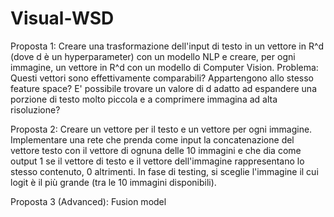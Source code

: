 # Visual-WSD

Proposta 1:
Creare una trasformazione dell'input di testo in un vettore in R^d (dove d è un hyperparameter) con un modello NLP e creare, per ogni immagine, un vettore in R^d con un modello 
di Computer Vision. 
Problema: Questi vettori sono effettivamente comparabili? Appartengono allo stesso feature space? E' possibile trovare un valore di d adatto ad espandere una porzione di testo
molto piccola e a comprimere immagina ad alta risoluzione?


Proposta 2:
Creare un vettore per il testo e un vettore per ogni immagine. 
Implementare una rete che prenda come input la concatenazione del vettore testo con il vettore di ognuna delle 10 immagini e che dia come output 1
se il vettore di testo e il vettore dell'immagine rappresentano lo stesso contenuto, 0 altrimenti.
In fase di testing, si sceglie l'immagine il cui logit è il più grande (tra le 10 immagini disponibili).


Proposta 3 (Advanced):
Fusion model
